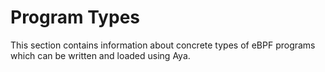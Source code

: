 # Program Types

This section contains information about concrete types of eBPF programs which
can be written and loaded using Aya.

